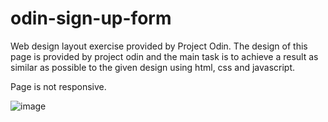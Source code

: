 # odin-sign-up-form

Web design layout exercise provided by Project Odin. The design of this page is provided by project odin and the main task is to achieve a 
result as similar as possible to the given design using html, css and javascript.

Page is not responsive.

![image](https://github.com/makask/odin-sign-up-form/assets/16080688/1d9e98fa-b21d-4b0f-a8f4-fa3c1fa504fe)


